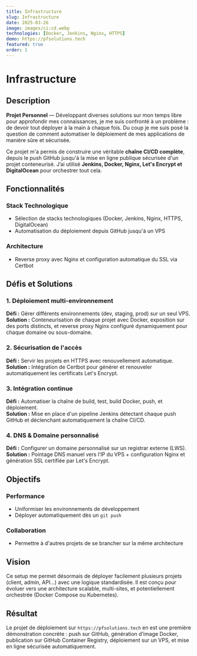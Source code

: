 ```yaml
---
title: Infrastructure
slug: Infrastructure
date: 2025-03-26
image: images/ci:cd.webp
technologies: [Docker, Jenkins, Nginx, HTTPS]
demo: https://pfsolutions.tech
featured: true
order: 1
---
```


# Infrastructure

## Description

**Projet Personnel** — Développant diverses solutions sur mon temps libre pour approfondir mes connaissances, je me suis confronté à un problème : de devoir tout déployer à la main à chaque fois. Du coup je me suis posé la question de comment automatiser le déploiement de mes applications de manière sûre et sécurisée.

Ce projet m'a permis de construire une véritable **chaîne CI/CD complète**, depuis le push GitHub jusqu'à la mise en ligne publique sécurisée d'un projet conteneurisé. J’ai utilisé **Jenkins, Docker, Nginx, Let's Encrypt et DigitalOcean** pour orchestrer tout cela.

## Fonctionnalités

### Stack Technologique
- Sélection de stacks technologiques (Docker, Jenkins, Nginx, HTTPS, DigitalOcean)
- Automatisation du déploiement depuis GitHub jusqu'à un VPS

### Architecture
- Reverse proxy avec Nginx et configuration automatique du SSL via Certbot

## Défis et Solutions

### 1. Déploiement multi-environnement
**Défi :** Gérer différents environnements (dev, staging, prod) sur un seul VPS.  
**Solution :** Conteneurisation de chaque projet avec Docker, exposition sur des ports distincts, et reverse proxy Nginx configuré dynamiquement pour chaque domaine ou sous-domaine.

### 2. Sécurisation de l'accès
**Défi :** Servir les projets en HTTPS avec renouvellement automatique.  
**Solution :** Intégration de Certbot pour générer et renouveler automatiquement les certificats Let's Encrypt.

### 3. Intégration continue
**Défi :** Automatiser la chaîne de build, test, build Docker, push, et déploiement.  
**Solution :** Mise en place d'un pipeline Jenkins détectant chaque push GitHub et déclenchant automatiquement la chaîne CI/CD.

### 4. DNS & Domaine personnalisé
**Défi :** Configurer un domaine personnalisé sur un registrar externe (LWS).  
**Solution :** Pointage DNS manuel vers l’IP du VPS + configuration Nginx et génération SSL certifiée par Let's Encrypt.

## Objectifs

### Performance
- Uniformiser les environnements de développement
- Déployer automatiquement dès un `git push`

### Collaboration
- Permettre à d'autres projets de se brancher sur la même architecture

## Vision

Ce setup me permet désormais de déployer facilement plusieurs projets (client, admin, API...) avec une logique standardisée. Il est conçu pour évoluer vers une architecture scalable, multi-sites, et potentiellement orchestrée (Docker Compose ou Kubernetes).

## Résultat

Le projet de déploiement sur `https://pfsolutions.tech` en est une première démonstration concrète : push sur GitHub, génération d’image Docker, publication sur GitHub Container Registry, déploiement sur un VPS, et mise en ligne sécurisée automatiquement.
